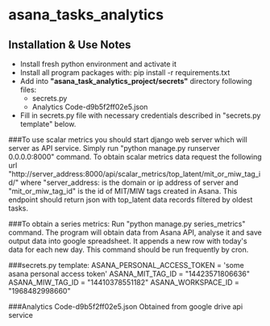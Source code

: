 # asana_tasks_analytics

## Installation & Use Notes
* Install fresh python environment and activate it
* Install all program packages with: pip install -r requirements.txt
* Add into **"asana_task_analytics_project/secrets"** directory following files:
    * secrets.py
    * Analytics Code-d9b5f2ff02e5.json
* Fill in secrets.py file with necessary credentials described in "secrets.py template" below.

###To use scalar metrics you should start django web server which will server as API service.
Simply run "python manage.py runserver 0.0.0.0:8000" command.
To obtain scalar metrics data request the following url "http://server_address:8000/api/scalar_metrics/top_latent/mit_or_miw_tag_id/"
where "server_address: is the domain or ip address of server and "mit_or_miw_tag_id" is the id of MIT/MIW tags created in Asana.
This endpoint should return json with top_latent data records filtered by oldest tasks.

###To obtain a series metrics:
Run "python manage.py series_metrics" command.
The program will obtain data from Asana API, analyse it and save output data into google spreadsheet. It appends a new row with today's data for each new day.
This command should be run frequently by cron.


###secrets.py template:
ASANA_PERSONAL_ACCESS_TOKEN = 'some asana personal access token'
ASANA_MIT_TAG_ID = "14423571806636"
ASANA_MIW_TAG_ID = "14410378551182"
ASANA_WORKSPACE_ID = "1968482998660"

###Analytics Code-d9b5f2ff02e5.json
Obtained from google drive api service